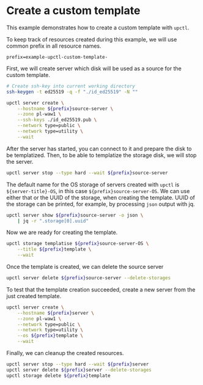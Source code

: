 # Create a custom template

This example demonstrates how to create a custom template with `upctl`.

To keep track of resources created during this example, we will use common prefix in all resource names.

```env
prefix=example-upctl-custom-template-
```

First, we will create server which disk will be used as a source for the custom template.

```sh
# Create ssh-key into current working directory
ssh-keygen -t ed25519 -q -f "./id_ed25519" -N ""

upctl server create \
    --hostname ${prefix}source-server \
    --zone pl-waw1 \
    --ssh-keys ./id_ed25519.pub \
    --network type=public \
    --network type=utility \
    --wait
```

After the server has started, you can connect to it and prepare the disk to be templatized. Then, to be able to templatize the storage disk, we will stop the server.

```sh
upctl server stop --type hard --wait ${prefix}source-server
```

The default name for the OS storage of servers created with `upctl` is `${server-title}-OS`, in this case `${prefix}source-server-OS`. We can use either that or the UUID of the storage, when creating the template. UUID of the storage can be printed, for example, by processing `json` output with jq.

```sh
upctl server show ${prefix}source-server -o json \
    | jq -r ".storage[0].uuid"
```

Now we are ready for creating the template.

```sh
upctl storage templatise ${prefix}source-server-OS \
    --title ${prefix}template \
    --wait
```

Once the template is created, we can delete the source server 

```sh
upctl server delete ${prefix}source-server --delete-storages
```

To test that the template creation succeeded, create a new server from the just created template.

```sh
upctl server create \
    --hostname ${prefix}server \
    --zone pl-waw1 \
    --network type=public \
    --network type=utility \
    --os ${prefix}template \
    --wait
```

Finally, we can cleanup the created resources.

```sh
upctl server stop --type hard --wait ${prefix}server
upctl server delete ${prefix}server --delete-storages
upctl storage delete ${prefix}template
```
